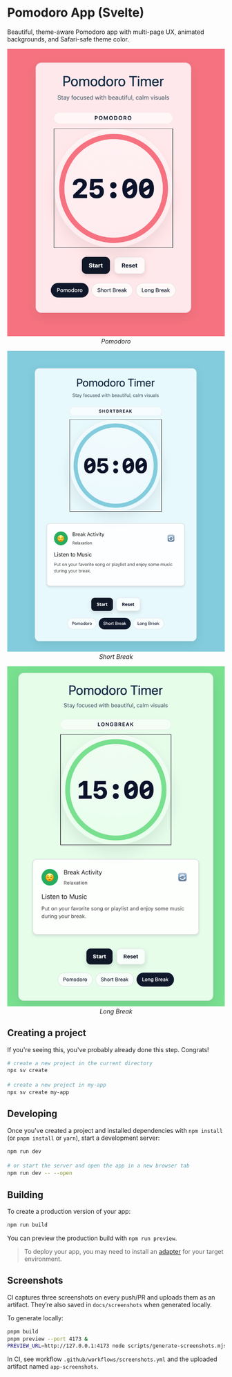 # Pomodoro App (Svelte)

Beautiful, theme-aware Pomodoro app with multi-page UX, animated backgrounds, and Safari-safe theme color.

<p align="center">
	<img src="./docs/screenshots/pomodoro.png" alt="Pomodoro screenshot" width="720" />
	<br/>
	<em>Pomodoro</em>
</p>

<p align="center">
	<img src="./docs/screenshots/short-break.png" alt="Short Break screenshot" width="720" />
	<br/>
	<em>Short Break</em>
</p>

<p align="center">
	<img src="./docs/screenshots/long-break.png" alt="Long Break screenshot" width="720" />
	<br/>
	<em>Long Break</em>
</p>

## Creating a project

If you're seeing this, you've probably already done this step. Congrats!

```sh
# create a new project in the current directory
npx sv create

# create a new project in my-app
npx sv create my-app
```

## Developing

Once you've created a project and installed dependencies with `npm install` (or `pnpm install` or `yarn`), start a development server:

```sh
npm run dev

# or start the server and open the app in a new browser tab
npm run dev -- --open
```

## Building

To create a production version of your app:

```sh
npm run build
```

You can preview the production build with `npm run preview`.

> To deploy your app, you may need to install an [adapter](https://svelte.dev/docs/kit/adapters) for your target environment.

## Screenshots

CI captures three screenshots on every push/PR and uploads them as an artifact. They’re also saved in `docs/screenshots` when generated locally.

To generate locally:

```sh
pnpm build
pnpm preview --port 4173 &
PREVIEW_URL=http://127.0.0.1:4173 node scripts/generate-screenshots.mjs
```

In CI, see workflow `.github/workflows/screenshots.yml` and the uploaded artifact named `app-screenshots`.
